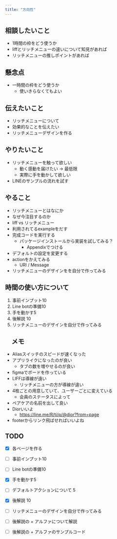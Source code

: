 ```yaml
---
title: "方向性"
---
```


## 相談したいこと
- 1時間の枠をどう使うか
- liffとリッチメニューの違いについて知見があれば
- リッチメニューの推しポイントがあれば

## 懸念点
- 一時間の枠をどう使うか
    - 使いきらなくてもよい

## 伝えたいこと

- リッチメニューについて
- 効果的なことを伝えたい
- リッチメニューデザインを作る

## やりたいこと
- リッチメニューを触って欲しい
  - 動く感動を届けたい → 最低限
  - 実際に手を動かして欲しい
- LINEのサンプルの流れを試す

## やること

- リッチメニューとはなにか
- なぜ今注目するのか
- liff vs リッチメニュー
- 利用されてるexampleをだす
- 完成コードを実行する
  - パッケージインストールから実装を試してみる？
    - Appendixでつける
- デフォルトの設定を変更する
- actionをかえてみる
    - URI / Message
- リッチメニューのデザインをを自分で作ってみる

## 時間の使い方について

1. 事前インプット10
2. Line botの準備10
3. 手を動かす5
5. 後解説 10
6. リッチメニューのデザインを自分で作ってみる

## 　メモ
- Aliasスイッチのスピードが速くなった
- アプリライクになったのが良い
  - タブの数を増やせるのが良い
- figmaでボードを作っている
- LIFFは導線が遠い
  - リッチメニューの方が導線が違い
- 4枚ごとの用意していて、ユーザーごとに変えている
  - 会員のステータスによって
- ペアケアの名前を出して良い
- Diorいいよ
  - https://line.me/R/ti/p/@dior?from=page
- footerからリンク飛ばせればいいよね

## TODO
- [x] 各ページを作る
- [ ] 事前インプット10
- [ ] Line botの準備10
- [x] 手を動かす5
- [ ] デフォルトアクションについて 5
- [x] 後解説 10
- [ ] リッチメニューのデザインを自分で作ってみる

- [ ] 後解説の + アルファについて解説
- [ ] 後解説の + アルファのサンプルコード